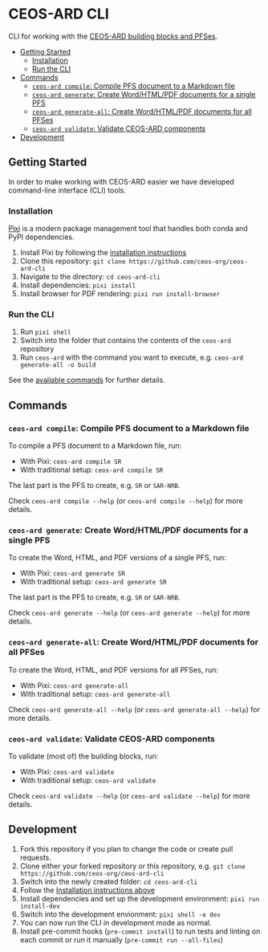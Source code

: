 # CEOS-ARD CLI <!-- omit in toc -->

CLI for working with the [CEOS-ARD building blocks and PFSes](https://github.com/ceos-org/ceos-ard).

- [Getting Started](#getting-started)
  - [Installation](#installation)
  - [Run the CLI](#run-the-cli)
- [Commands](#commands)
  - [`ceos-ard compile`: Compile PFS document to a Markdown file](#ceos-ard-compile-compile-pfs-document-to-a-markdown-file)
  - [`ceos-ard generate`: Create Word/HTML/PDF documents for a single PFS](#ceos-ard-generate-create-wordhtmlpdf-documents-for-a-single-pfs)
  - [`ceos-ard generate-all`: Create Word/HTML/PDF documents for all PFSes](#ceos-ard-generate-all-create-wordhtmlpdf-documents-for-all-pfses)
  - [`ceos-ard validate`: Validate CEOS-ARD components](#ceos-ard-validate-validate-ceos-ard-components)
- [Development](#development)

## Getting Started

In order to make working with CEOS-ARD easier we have developed command-line interface (CLI) tools.

### Installation

[Pixi](https://pixi.sh/) is a modern package management tool that handles both conda and PyPI dependencies.

1. Install Pixi by following the [installation instructions](https://pixi.sh/latest/#installation)
2. Clone this repository: `git clone https://github.com/ceos-org/ceos-ard-cli`
3. Navigate to the directory: `cd ceos-ard-cli`
4. Install dependencies: `pixi install`
5. Install browser for PDF rendering: `pixi run install-browser`

### Run the CLI

1. Run `pixi shell`
2. Switch into the folder that contains the contents of the `ceos-ard` repository
3. Run `ceos-ard` with the command you want to execute, e.g. `ceos-ard generate-all -o build`

See the [available commands](#commands) for further details.

## Commands

### `ceos-ard compile`: Compile PFS document to a Markdown file

To compile a PFS document to a Markdown file, run:

- With Pixi: `ceos-ard compile SR`
- With traditional setup: `ceos-ard compile SR`

The last part is the PFS to create, e.g. `SR` or `SAR-NRB`.

Check `ceos-ard compile --help` (or `ceos-ard compile --help`) for more details.

### `ceos-ard generate`: Create Word/HTML/PDF documents for a single PFS

To create the Word, HTML, and PDF versions of a single PFS, run:

- With Pixi: `ceos-ard generate SR`
- With traditional setup: `ceos-ard generate SR`

The last part is the PFS to create, e.g. `SR` or `SAR-NRB`.

Check `ceos-ard generate --help` (or `ceos-ard generate --help`) for more details.

### `ceos-ard generate-all`: Create Word/HTML/PDF documents for all PFSes

To create the Word, HTML, and PDF versions for all PFSes, run:

- With Pixi: `ceos-ard generate-all`
- With traditional setup: `ceos-ard generate-all`

Check `ceos-ard generate-all --help` (or `ceos-ard generate-all --help`) for more details.

### `ceos-ard validate`: Validate CEOS-ARD components

To validate (most of) the building blocks, run:

- With Pixi: `ceos-ard validate`
- With traditional setup: `ceos-ard validate`

Check `ceos-ard validate --help` (or `ceos-ard validate --help`) for more details.

## Development

1. Fork this repository if you plan to change the code or create pull requests.
2. Clone either your forked repository or this repository, e.g. `git clone https://github.com/ceos-org/ceos-ard-cli`
3. Switch into the newly created folder: `cd ceos-ard-cli`
4. Follow the [Installation instructions above](#installation)
5. Install dependencies and set up the development environment: `pixi run install-dev`
6. Switch into the development envionment: `pixi shell -e dev`
7. You can now run the CLI in development mode as normal.
8. Install pre-commit hooks (`pre-commit install`) to run tests and linting on each commit or run it manually (`pre-commit run --all-files`)
